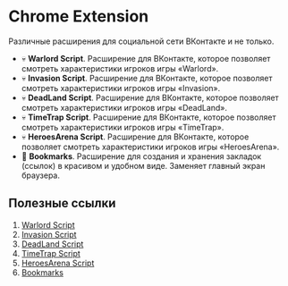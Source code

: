 # Chrome Extension
Различные расширения для социальной сети ВКонтакте и не только.

- :skull: **Warlord Script**. Расширение для ВКонтакте, которое позволяет смотреть характеристики игроков игры «Warlord».
- :skull: **Invasion Script**. Расширение для ВКонтакте, которое позволяет смотреть характеристики игроков игры «Invasion».
- :skull: **DeadLand Script**. Расширение для ВКонтакте, которое позволяет смотреть характеристики игроков игры «DeadLand».
- :skull: **TimeTrap Script**. Расширение для ВКонтакте, которое позволяет смотреть характеристики игроков игры «TimeTrap».
- :skull: **HeroesArena Script**. Расширение для ВКонтакте, которое позволяет смотреть характеристики игроков игры «HeroesArena».
- :bookmark: **Bookmarks**. Расширение для создания и хранения закладок (ссылок) в красивом и удобном виде. Заменяет главный экран браузера.

## Полезные ссылки
1. [Warlord Script](https://chrome.google.com/webstore/detail/warlord-script/lnohbnecjodgkjkfcfaamadbeiapofoa)
2. [Invasion Script](https://chrome.google.com/webstore/detail/invasion-script/babhdbcgmpkbihdjcpfldnedooaojala)
3. [DeadLand Script](https://chrome.google.com/webstore/detail/deadland-script/nfpijfchkkommchpnljlpabngkcmogom)
4. [TimeTrap Script](https://chrome.google.com/webstore/detail/timetrap-script/kiidpdifmhnobdpodmkcmonhokmplldj)
5. [HeroesArena Script](https://chrome.google.com/webstore/detail/heroesarena-script/kdgdhfahfeacfebajodpkkijopmobpkn)
6. [Bookmarks](https://chrome.google.com/webstore/detail/*)